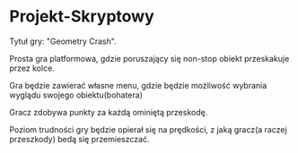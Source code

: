 # Projekt-Skryptowy
Tytuł gry: "Geometry Crash".

Prosta gra platformowa, gdzie poruszający się  non-stop obiekt przeskakuje przez kolce.

Gra będzie zawierać własne menu, gdzie będzie możliwość wybrania wyglądu swojego obiektu(bohatera)

Gracz zdobywa punkty za każdą ominiętą przeskodę.

Poziom trudności gry będzie opierał się na prędkości, z jaką gracz(a raczej przeszkody) bedą się przemieszczać.
